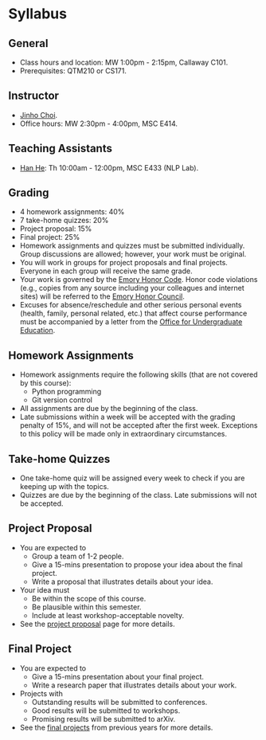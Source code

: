 Syllabus
=====

## General

* Class hours and location: MW 1:00pm - 2:15pm, Callaway C101.
* Prerequisites: QTM210 or CS171.

## Instructor

* [Jinho Choi](http://cs.emory.edu/~choi).
* Office hours: MW 2:30pm - 4:00pm, MSC E414.

## Teaching Assistants

* [Han He](http://blog.hankcs.com): Th 10:00am - 12:00pm, MSC E433 (NLP Lab).

## Grading

* 4 homework assignments: 40%
* 7 take-home quizzes: 20%
* Project proposal: 15%
* Final project: 25%
* Homework assignments and quizzes must be submitted individually. Group discussions are allowed; however, your work must be original.
* You will work in groups for project proposals and final projects. Everyone in each group will receive the same grade.
* Your work is governed by the [Emory Honor Code](http://catalog.college.emory.edu/academic/policies-regulations/honor-code.html). Honor code violations (e.g., copies from any source including your colleagues and internet sites) will be referred to the [Emory Honor Council](http://college.emory.edu/oue/current-students/honor-council.html).
* Excuses for absence/reschedule and other serious personal events (health, family, personal related, etc.) that affect course performance must be accompanied by a letter from the [Office for Undergraduate Education](http://college.emory.edu/oue/current-students/advising.html).

## Homework Assignments

* Homework assignments require the following skills (that are not covered by this course):
  * Python programming
  * Git version control
* All assignments are due by the beginning of the class.
* Late submissions within a week will be accepted with the grading penalty of 15%, and will not be accepted after the first week. Exceptions to this policy will be made only in extraordinary circumstances.

## Take-home Quizzes

* One take-home quiz will be assigned every week to check if you are keeping up with the topics.
* Quizzes are due by the beginning of the class. Late submissions will not be accepted.

## Project Proposal

* You are expected to
  * Group a team of 1-2 people.
  * Give a 15-mins presentation to propose your idea about the final project.
  * Write a proposal that illustrates details about your idea.
* Your idea must
  * Be within the scope of this course.
  * Be plausible within this semester.
  * Include at least workshop-acceptable novelty.
* See the [project proposal](project-proposal.md) page for more details.

## Final Project

* You are expected to
  * Give a 15-mins presentation about your final project.
  * Write a research paper that illustrates details about your work.
* Projects with
  * Outstanding results will be submitted to conferences.
  * Good results will be submitted to workshops.
  * Promising results will be submitted to arXiv.
* See the [final projects](final-projects.md) from previous years for more details.

